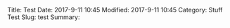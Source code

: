 Title: Test
Date: 2017-9-11 10:45
Modified: 2017-9-11 10:45
Category: Stuff Test
Slug: test
Summary:
